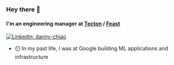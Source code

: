### Hey there 👋

#### I'm an engineering manager at [Tecton](https://tecton.ai/) / [Feast](https://feast.dev/)

[![Linkedin: danny-chiao](https://img.shields.io/badge/danny--chiao-blue?style=flat-square&logo=Linkedin&logoColor=white&link=https://www.linkedin.com/in/danny-chiao/)](https://www.linkedin.com/in/danny-chiao/)

- ⏲️ In my past life, I was at Google building ML applications and infrastructure
